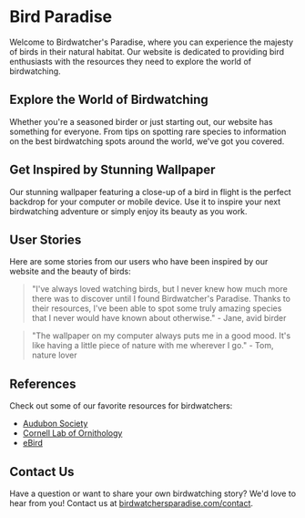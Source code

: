 <!--font:Playfair Display-->

# Bird Paradise

Welcome to Birdwatcher's Paradise, where you can experience the majesty of birds in their natural habitat. Our website is dedicated to providing bird enthusiasts with the resources they need to explore the world of birdwatching.

## Explore the World of Birdwatching

Whether you're a seasoned birder or just starting out, our website has something for everyone. From tips on spotting rare species to information on the best birdwatching spots around the world, we've got you covered.

## Get Inspired by Stunning Wallpaper

Our stunning wallpaper featuring a close-up of a bird in flight is the perfect backdrop for your computer or mobile device. Use it to inspire your next birdwatching adventure or simply enjoy its beauty as you work.

## User Stories

Here are some stories from our users who have been inspired by our website and the beauty of birds:

> "I've always loved watching birds, but I never knew how much more there was to discover until I found Birdwatcher's Paradise. Thanks to their resources, I've been able to spot some truly amazing species that I never would have known about otherwise." - Jane, avid birder

> "The wallpaper on my computer always puts me in a good mood. It's like having a little piece of nature with me wherever I go." - Tom, nature lover

## References

Check out some of our favorite resources for birdwatchers:

- [Audubon Society](#)
- [Cornell Lab of Ornithology](#)
- [eBird](#)

## Contact Us

Have a question or want to share your own birdwatching story? We'd love to hear from you! Contact us at [birdwatchersparadise.com/contact](#).

<!--

Write me content for website with wallpaper which alt text is:

"A close-up of a bird in flight"

The name/title of the page should not be 1:1 copy of the alt text but rather a real content of the website which is using this wallpaper.

- Use markdown format 
- Start with heading
- Heading should be short and concise
- The content should look like a real website 
- The website should not be about the wallpaper, wallpaper is just a related background
- Heading should be contain work "wallpaper" or "background"
- Include real sections like references, contact, user stories, etc. use things relevant to the page purpose.
- Feel free to use structure like headings, bullets, numbering, blockquotes, paragraphs, horizontal lines, etc.
- You can use formatting like bold or _italic_
- You can include UTF-8 emojis
- Links should be only #hash anchors (and you can refer to the document itself)
- Do not include images


---


# Birdwatcher's Paradise: Discover the Beauty of Birds in Flight

Welcome to Birdwatcher's Paradise, where you can experience the majesty of birds in their natural habitat. Our website is dedicated to providing bird enthusiasts with the resources they need to explore the world of birdwatching.

## Explore the World of Birdwatching

Whether you're a seasoned birder or just starting out, our website has something for everyone. From tips on spotting rare species to information on the best birdwatching spots around the world, we've got you covered.

## Get Inspired by Stunning Wallpaper

Our stunning wallpaper featuring a close-up of a bird in flight is the perfect backdrop for your computer or mobile device. Use it to inspire your next birdwatching adventure or simply enjoy its beauty as you work.

## User Stories

Here are some stories from our users who have been inspired by our website and the beauty of birds:

> "I've always loved watching birds, but I never knew how much more there was to discover until I found Birdwatcher's Paradise. Thanks to their resources, I've been able to spot some truly amazing species that I never would have known about otherwise." - Jane, avid birder

> "The wallpaper on my computer always puts me in a good mood. It's like having a little piece of nature with me wherever I go." - Tom, nature lover

## References

Check out some of our favorite resources for birdwatchers:

- [Audubon Society](#)
- [Cornell Lab of Ornithology](#)
- [eBird](#)

## Contact Us

Have a question or want to share your own birdwatching story? We'd love to hear from you! Contact us at [birdwatchersparadise.com/contact](#).

-->
